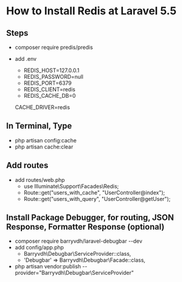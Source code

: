 How to Install Redis at Laravel 5.5
====

Steps
----
- composer require predis/predis
- add .env
  - REDIS_HOST=127.0.0.1
  - REDIS_PASSWORD=null
  - REDIS_PORT=6379
  - REDIS_CLIENT=redis
  - REDIS_CACHE_DB=0

  CACHE_DRIVER=redis

In Terminal, Type
----
- php artisan config:cache
- php artisan cache:clear

Add routes
----
- add routes/web.php
  - use Illuminate\Support\Facades\Redis;
  - Route::get("users_with_cache", "UserController@index");
  - Route::get("users_with_query", "UserController@getUser");

Install Package Debugger, for routing, JSON Response, Formatter Response (optional)
----
- composer require barryvdh/laravel-debugbar --dev
- add config/app.php
  - Barryvdh\Debugbar\ServiceProvider::class,
  - 'Debugbar' => Barryvdh\Debugbar\Facade::class,
- php artisan vendor:publish --provider="Barryvdh\Debugbar\ServiceProvider"
